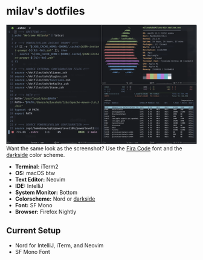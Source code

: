 # milav's dotfiles

![Screenshot](images/setup-2022-02-01.png)
Want the same look as the screenshot? Use the [Fira Code](https://github.com/tonsky/FiraCode) font and the [darkside](https://github.com/shahmilav/darkside-iTerm2) color scheme.

* **Terminal:** iTerm2
* **OS:** macOS btw
* **Text Editor:** Neovim
* **IDE:** IntelliJ
* **System Monitor:** Bottom
* **Colorscheme:** Nord or [darkside](https://github.com/shahmilav/darkside-iTerm2)
* **Font:** SF Mono
* **Browser:** Firefox Nightly

## Current Setup
* Nord for IntelliJ, iTerm, and Neovim
* SF Mono Font
